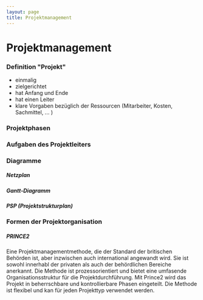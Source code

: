 ```yaml
---
layout: page
title: Projektmanagement
---
```


# **Projektmanagement**

### **Definition "Projekt"**

* einmalig
* zielgerichtet
* hat Anfang und Ende
* hat einen Leiter
* klare Vorgaben bezüglich der Ressourcen (Mitarbeiter, Kosten, Sachmittel, ... )

### **Projektphasen**

### **Aufgaben des Projektleiters**

### **Diagramme**

##### **Netzplan**

##### **Gantt-Diagramm**

##### **PSP (Projektstrukturplan)**

### **Formen der Projektorganisation**

##### **PRINCE2**
Eine Projektmanagementmethode, die der Standard der britischen Behörden ist, aber inzwischen auch international angewandt wird. Sie ist sowohl innerhabl der privaten als auch der behördlichen Bereiche anerkannt. Die Methode ist prozessorientiert und bietet eine umfasende Organisationsstruktur für die Projektdurchführung. Mit Prince2 wird das Projekt in beherrschbare und kontrollierbare Phasen eingeteilt. Die Methode ist flexibel und kan für jeden Projekttyp verwendet werden.
